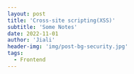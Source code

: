 ```yaml
---
layout: post
title: 'Cross-site scripting(XSS)'
subtitle: 'Some Notes'
date: 2022-11-01
author: 'Jiali'
header-img: 'img/post-bg-security.jpg'
tags:
  - Frontend
---
```

